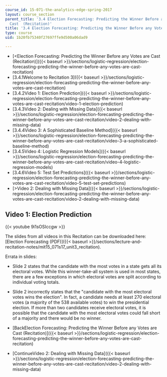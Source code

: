 ```yaml
---
course_id: 15-071-the-analytics-edge-spring-2017
layout: course_section
parent_title: '3.4 Election Forecasting: Predicting the Winner Before any Votes are
  Cast  (Recitation)'
title: '3.4 Election Forecasting: Predicting the Winner Before any Votes are Cast  (Recitation)'
type: course
uid: 1b20fb75340f27697ffe9d500a06dad9

---
```


*   [<Election Forecasting: Predicting the Winner Before any Votes are Cast (Recitation)]({{< baseurl >}}/sections/logistic-regression/election-forecasting-predicting-the-winner-before-any-votes-are-cast-recitation)
*   [3.4.1Welcome to Recitation 3]({{< baseurl >}}/sections/logistic-regression/election-forecasting-predicting-the-winner-before-any-votes-are-cast-recitation)
*   [3.4.2Video 1: Election Prediction]({{< baseurl >}}/sections/logistic-regression/election-forecasting-predicting-the-winner-before-any-votes-are-cast-recitation/video-1-election-prediction)
*   [3.4.3Video 2: Dealing with Missing Data]({{< baseurl >}}/sections/logistic-regression/election-forecasting-predicting-the-winner-before-any-votes-are-cast-recitation/video-2-dealing-with-missing-data)
*   [3.4.4Video 3: A Sophisticated Baseline Method]({{< baseurl >}}/sections/logistic-regression/election-forecasting-predicting-the-winner-before-any-votes-are-cast-recitation/video-3-a-sophisticated-baseline-method)
*   [3.4.5Video 4: Logistic Regression Models]({{< baseurl >}}/sections/logistic-regression/election-forecasting-predicting-the-winner-before-any-votes-are-cast-recitation/video-4-logistic-regression-models)
*   [3.4.6Video 5: Test Set Predictions]({{< baseurl >}}/sections/logistic-regression/election-forecasting-predicting-the-winner-before-any-votes-are-cast-recitation/video-5-test-set-predictions)
*   [\>Video 2: Dealing with Missing Data]({{< baseurl >}}/sections/logistic-regression/election-forecasting-predicting-the-winner-before-any-votes-are-cast-recitation/video-2-dealing-with-missing-data)

Video 1: Election Prediction
----------------------------

{{< youtube 9i1sOSIccgw >}}

The slides from all videos in this Recitation can be downloaded here: [Election Forecasting (PDF)]({{< baseurl >}}/sections/lecture-and-recitation-notes/mit15_071s17_unit3_recitation).

Errata in slides:

*   Slide 2 states that the candidate with the most votes in a state gets all its electoral votes. While this winner-take-all system is used in most states, there are a few exceptions in which electoral votes are split according to individual voting totals.
*   Slide 2 incorrectly states that the "candidate with the most electoral votes wins the election". In fact, a candidate needs at least 270 electoral votes (a majority of the 538 available votes) to win the presidential election. If more than two candidates receive electoral votes, it is possible that the candidate with the most electoral votes could fall short of a majority and there would be no winner.

*   [BackElection Forecasting: Predicting the Winner Before any Votes are Cast (Recitation)]({{< baseurl >}}/sections/logistic-regression/election-forecasting-predicting-the-winner-before-any-votes-are-cast-recitation)
*   [ContinueVideo 2: Dealing with Missing Data]({{< baseurl >}}/sections/logistic-regression/election-forecasting-predicting-the-winner-before-any-votes-are-cast-recitation/video-2-dealing-with-missing-data)